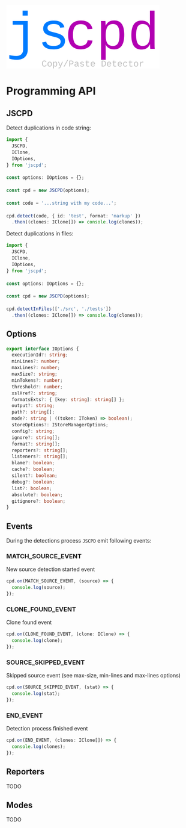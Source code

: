 ![jscpd logo](../assets/logo-small-box.svg)
# Programming API

## JSCPD  

Detect duplications in code string:

```typescript
import {
  JSCPD, 
  IClone,
  IOptions, 
} from 'jscpd';

const options: IOptions = {};

const cpd = new JSCPD(options);

const code = '...string with my code...';

cpd.detect(code, { id: 'test', format: 'markup' })
  .then((clones: IClone[]) => console.log(clones));
``` 
Detect duplications in files:

```typescript
import {
  JSCPD, 
  IClone,
  IOptions, 
} from 'jscpd';

const options: IOptions = {};

const cpd = new JSCPD(options);

cpd.detectInFiles(['./src', './tests'])
  .then((clones: IClone[]) => console.log(clones));
``` 

## Options

```typescript
export interface IOptions {
  executionId?: string;
  minLines?: number;
  maxLines?: number;
  maxSize?: string;
  minTokens?: number;
  threshold?: number;
  xslHref?: string;
  formatsExts?: { [key: string]: string[] };
  output?: string;
  path?: string[];
  mode?: string | ((token: IToken) => boolean);
  storeOptions?: IStoreManagerOptions;
  config?: string;
  ignore?: string[];
  format?: string[];
  reporters?: string[];
  listeners?: string[];
  blame?: boolean;
  cache?: boolean;
  silent?: boolean;
  debug?: boolean;
  list?: boolean;
  absolute?: boolean;
  gitignore?: boolean;
}
```

## Events

During the detections process `JSCPD` emit following events:

### MATCH_SOURCE_EVENT

New source detection started event

```typescript
cpd.on(MATCH_SOURCE_EVENT, (source) => {
  console.log(source);
});
```

### CLONE_FOUND_EVENT

Clone found event
```typescript
cpd.on(CLONE_FOUND_EVENT, (clone: IClone) => {
  console.log(clone);
});
```

### SOURCE_SKIPPED_EVENT

Skipped source event (see max-size, min-lines and max-lines options)
```typescript
cpd.on(SOURCE_SKIPPED_EVENT, (stat) => {
  console.log(stat);
});
```

### END_EVENT

Detection process finished event
```typescript
cpd.on(END_EVENT, (clones: IClone[]) => {
  console.log(clones);
});
```

## Reporters 

TODO

## Modes

TODO
